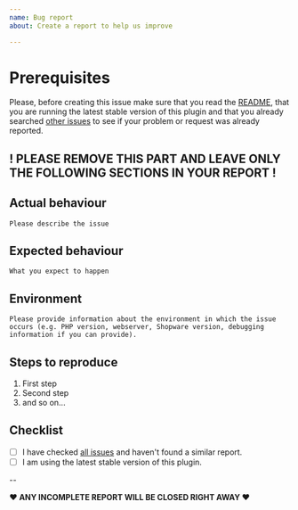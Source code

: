 ```yaml
---
name: Bug report
about: Create a report to help us improve

---
```


# Prerequisites

Please, before creating this issue make sure that you read the [README](https://github.com/FriendsOfShopware/default-plugin-repo/blob/master/README.md), that you are running the latest stable version of this plugin and that you already searched [other issues](https://github.com/FriendsOfShopware/default-plugin-repo/issues?q=is%3Aissue+is%3Aopen+is%3Aclosed) to see if your problem or request was already reported.

! PLEASE REMOVE THIS PART AND LEAVE ONLY THE FOLLOWING SECTIONS IN YOUR REPORT !
---

## Actual behaviour

    Please describe the issue

## Expected behaviour

    What you expect to happen

## Environment

    Please provide information about the environment in which the issue occurs (e.g. PHP version, webserver, Shopware version, debugging information if you can provide).

## Steps to reproduce

1. First step
2. Second step
3. and so on...


## Checklist

- [ ] I have checked [all issues](https://github.com/FriendsOfShopware/default-plugin-repo/issues?q=is%3Aissue+is%3Aopen+is%3Aclosed) and haven't found a similar report.
- [ ] I am using the latest stable version of this plugin.

--

**♥ ANY INCOMPLETE REPORT WILL BE CLOSED RIGHT AWAY ♥**
